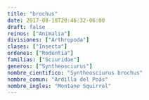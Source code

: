 ```yaml
---
title: "brochus"
date: 2017-08-18T20:46:32-06:00
draft: false
reinos: ["Animalia"]
divisiones: ["Arthropoda"]
clases: ["Insecta"]
ordenes: ["Rodentia"]
familias: ["Sciuridae"]
generos: ["Syntheosciurus"]
nombre_cientifico: "Syntheosciurus brochus"
nombre_comun: "Ardilla del Poás"
nombre_ingles: "Montane Squirrel"
---
```

